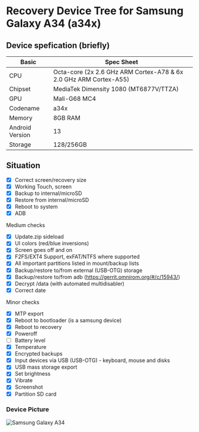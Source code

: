 # Recovery Device Tree for Samsung Galaxy A34 (a34x)

## Device spefication (briefly)
|Basic               |Spec Sheet                                                         |
|--                  |--                                                                 |
|CPU                 |Octa-core (2x 2.6 GHz ARM Cortex-A78 & 6x 2.0 GHz ARM Cortex-A55)  |
|Chipset             |MediaTek Dimensity 1080 (MT6877V/TTZA)                             |
|GPU                 |Mali-G68 MC4                                                       |
|Codename            |a34x                                                               |
|Memory              |8GB RAM                                                            |
|Android Version     |13                                                                 |
|Storage             |128/256GB

## Situation
- [X] Correct screen/recovery size
- [X] Working Touch, screen
- [X] Backup to internal/microSD
- [X] Restore from internal/microSD
- [X] Reboot to system
- [X] ADB

Medium checks
- [X] Update.zip sideload
- [X] UI colors (red/blue inversions)
- [X] Screen goes off and on
- [X] F2FS/EXT4 Support, exFAT/NTFS where supported
- [X] All important partitions listed in mount/backup lists
- [X] Backup/restore to/from external (USB-OTG) storage
- [X] Backup/restore to/from adb (https://gerrit.omnirom.org/#/c/15943/)
- [X] Decrypt /data (with automated multidisabler)
- [X] Correct date

Minor checks
- [X] MTP export
- [X] Reboot to bootloader (is a samsung device)
- [X] Reboot to recovery
- [X] Poweroff
- [ ] Battery level
- [X] Temperature
- [X] Encrypted backups
- [X] Input devices via USB (USB-OTG) - keyboard, mouse and disks
- [X] USB mass storage export
- [X] Set brightness
- [X] Vibrate
- [X] Screenshot
- [X] Partition SD card

### Device Picture

![Samsung Galaxy A34](https://fdn.gsmarena.com/imgroot/reviews/23/samsung-galaxy-a34/lifestyle/-1024w2/gsmarena_001.jpg)
